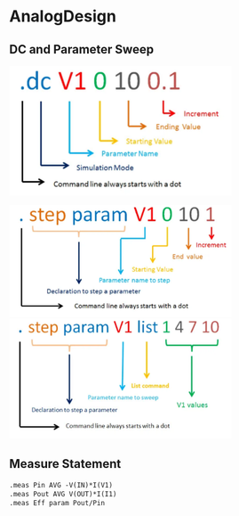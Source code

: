 ﻿# AnalogDesign
 
 ## DC and Parameter Sweep
 
<img src="https://github.com/raulest50/AnalogDesign/blob/main/img/dc_sweep.PNG" alt="drawing" width="400"/>

<img src="https://github.com/raulest50/AnalogDesign/blob/main/img/step_param.PNG" alt="drawing" width="400"/><img src="https://github.com/raulest50/AnalogDesign/blob/main/img/step_param2.PNG" alt="drawing" width="400"/>


## Measure Statement

```
.meas Pin AVG -V(IN)*I(V1)
.meas Pout AVG V(OUT)*I(I1)
.meas Eff param Pout/Pin
```
